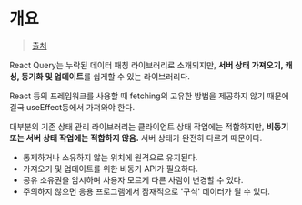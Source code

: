 # 개요

> [출처](https://tanstack.com/query/v3/docs/react/overview)

React Query는 누락된 데이터 패칭 라이브러리로 소개되지만, **서버 상태 가져오기, 캐싱, 동기화 및 업데이트**를 쉽게할 수 있는 라이브러리다.

React 등의 프레임워크를 사용할 때 fetching의 고유한 방법을 제공하지 않기 때문에 결국 useEffect등에서 가져와야 한다.

대부분의 기존 상태 관리 라이브러리는 클라이언트 상태 작업에는 적합하지만, **비동기 또는 서버 상태 작업에는 적합하지 않음.** 서버 상태가 완전히 다르기 때문이다.

- 통제하거나 소유하지 않는 위치에 원격으로 유지된다.
- 가져오기 및 업데이트를 위한 비동기 API가 필요하다.
- 공유 소유권을 암시하며 사용자 모르게 다른 사람이 변경할 수 있다.
- 주의하지 않으면 응용 프로그램에서 잠재적으로 '구식' 데이터가 될 수 있다.

